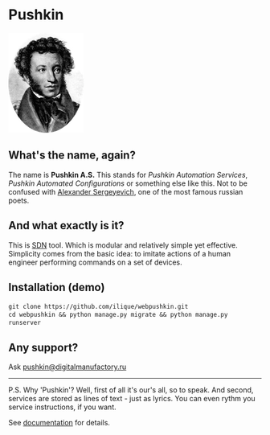 # Pushkin

![Pushkin logo](https://raw.githubusercontent.com/ilique/webpushkin/master/pushkin/static/pushkin/img/pushkin.as.png)

## What's the name, again?
The name is **Pushkin A.S.** This stands for *Pushkin Automation Services*, *Pushkin Automated Configurations* or something else like this. Not to be confused with [Alexander Sergeyevich](https://en.wikipedia.org/wiki/Alexander_Pushkin), one of the most famous russian poets.

## And what exactly is it?
This is [SDN](https://en.wikipedia.org/wiki/Software-defined_networking) tool. Which is modular and relatively simple yet effective. Simplicity comes from the basic idea: to imitate actions of a human engineer performing commands on a set of devices.

## Installation (demo)

    git clone https://github.com/ilique/webpushkin.git
    cd webpushkin && python manage.py migrate && python manage.py runserver

## Any support?

Ask pushkin@digitalmanufactory.ru

***
P.S. Why 'Pushkin'? Well, first of all it's our's all, so to speak. And second, services are stored as lines of text - just as lyrics. You can even rythm you service instructions, if you want. 

See [documentation](https://github.com/ilique/webpushkin/wiki) for details.
